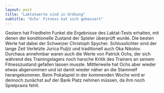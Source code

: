 ```yaml
---
layout: post
title: "Laktatwerte sind in Ordnung"
subtitle: "Ochs' Fitness hat sich gebessert"
---
```


Gestern hat Friedhelm Funkel die Ergebnisse des Laktat-Tests erhalten, mit denen der konditionelle Zustand der Spieler überprüft wurde. Die besten Werte hat dabei der Schweizer Christoph Spycher. Schlusslichter sind der lange Zeit Verletzte Jurica Puljiz und traditionell auch Oka Nikolov. Durchaus annehmbar waren auch die Werte von Patrick Ochs, der sich während des Trainingslagers noch harsche Kritik des Trainers an seinem Fitnesszustand gefallen lassen musste. Mittlerweile hat Ochs aber wieder etwas abgenommen und ist damit wieder näher an die Stammelf herangekommen. Beim Pokalspiel in der kommenden Woche wird er dennoch zunächst auf der Bank Platz nehmen müssen, da ihm noch Spielpraxis fehlt.


